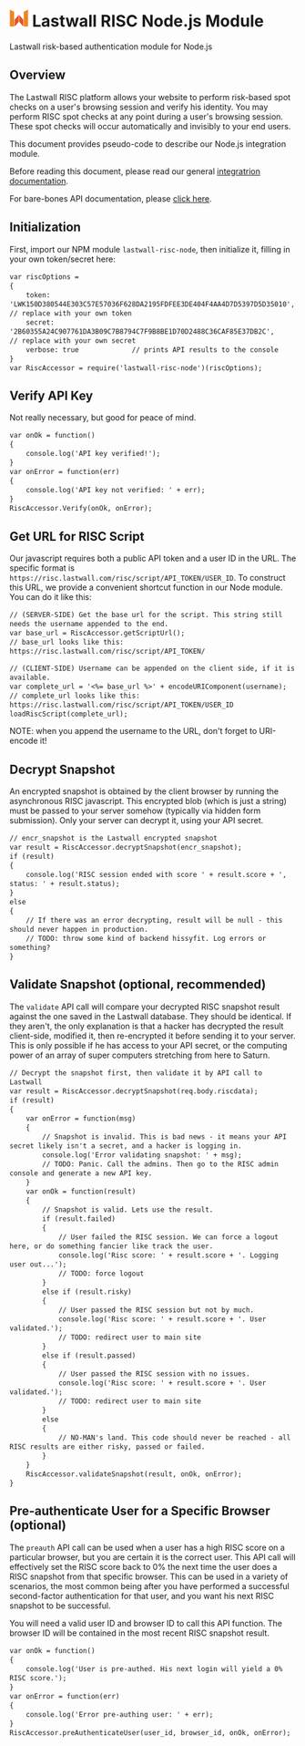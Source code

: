 # ![Lastwall Logo](logo.png) Lastwall RISC Node.js Module

Lastwall risk-based authentication module for Node.js

## Overview

The Lastwall RISC platform allows your website to perform risk-based spot checks on a user's browsing session and verify his identity. You may perform RISC spot checks at any point during a user's browsing session. These spot checks will occur automatically and invisibly to your end users.

This document provides pseudo-code to describe our Node.js integration module.

Before reading this document, please read our general [integratrion documentation](Integration.md).

For bare-bones API documentation, please [click here](API.md).


## Initialization

First, import our NPM module `lastwall-risc-node`, then initialize it, filling in your own token/secret here:

```
var riscOptions =
{
    token: 'LWK150D380544E303C57E57036F628DA2195FDFEE3DE404F4AA4D7D5397D5D35010',  // replace with your own token
    secret: '2B60355A24C907761DA3B09C7B8794C7F9B8BE1D70D2488C36CAF85E37DB2C',     // replace with your own secret
    verbose: true             // prints API results to the console
}
var RiscAccessor = require('lastwall-risc-node')(riscOptions);
```


## Verify API Key

Not really necessary, but good for peace of mind.

```
var onOk = function()
{
    console.log('API key verified!');
}
var onError = function(err)
{
    console.log('API key not verified: ' + err);
}
RiscAccessor.Verify(onOk, onError);
```


## Get URL for RISC Script

Our javascript requires both a public API token and a user ID in the URL. The specific format is `https://risc.lastwall.com/risc/script/API_TOKEN/USER_ID`. To construct this URL, we provide a convenient shortcut function in our Node module. You can do it like this:

```
// (SERVER-SIDE) Get the base url for the script. This string still needs the username appended to the end.
var base_url = RiscAccessor.getScriptUrl();
// base_url looks like this: https://risc.lastwall.com/risc/script/API_TOKEN/
```

```
// (CLIENT-SIDE) Username can be appended on the client side, if it is available.
var complete_url = '<%= base_url %>' + encodeURIComponent(username);
// complete_url looks like this: https://risc.lastwall.com/risc/script/API_TOKEN/USER_ID
loadRiscScript(complete_url);
```

NOTE: when you append the username to the URL, don't forget to URI-encode it!


## Decrypt Snapshot

An encrypted snapshot is obtained by the client browser by running the asynchronous RISC javascript. This encrypted blob (which is just a string) must be passed to your server somehow (typically via hidden form submission). Only your server can decrypt it, using your API secret.

```
// encr_snapshot is the Lastwall encrypted snapshot
var result = RiscAccessor.decryptSnapshot(encr_snapshot);
if (result)
{
    console.log('RISC session ended with score ' + result.score + ', status: ' + result.status);
}
else
{
    // If there was an error decrypting, result will be null - this should never happen in production.
    // TODO: throw some kind of backend hissyfit. Log errors or something?
}
```


## Validate Snapshot (optional, recommended)

The `validate` API call will compare your decrypted RISC snapshot result against the one saved in the Lastwall database. They should be identical. If they aren't, the only explanation is that a hacker has decrypted the result client-side, modified it, then re-encrypted it before sending it to your server. This is only possible if he has access to your API secret, or the computing power of an array of super computers stretching from here to Saturn.

```
// Decrypt the snapshot first, then validate it by API call to Lastwall
var result = RiscAccessor.decryptSnapshot(req.body.riscdata);
if (result)
{
    var onError = function(msg)
    {
        // Snapshot is invalid. This is bad news - it means your API secret likely isn't a secret, and a hacker is logging in.
        console.log('Error validating snapshot: ' + msg);
        // TODO: Panic. Call the admins. Then go to the RISC admin console and generate a new API key.
    }
    var onOk = function(result)
    {
        // Snapshot is valid. Lets use the result.
        if (result.failed)
        {
            // User failed the RISC session. We can force a logout here, or do something fancier like track the user.
            console.log('Risc score: ' + result.score + '. Logging user out...');
            // TODO: force logout
        }
        else if (result.risky)
        {
            // User passed the RISC session but not by much.
            console.log('Risc score: ' + result.score + '. User validated.');
            // TODO: redirect user to main site
        }
        else if (result.passed)
        {
            // User passed the RISC session with no issues.
            console.log('Risc score: ' + result.score + '. User validated.');
            // TODO: redirect user to main site
        }
        else
        {
            // NO-MAN's land. This code should never be reached - all RISC results are either risky, passed or failed.
        }
    }
    RiscAccessor.validateSnapshot(result, onOk, onError);
}
```


## Pre-authenticate User for a Specific Browser (optional)

The `preauth` API call can be used when a user has a high RISC score on a particular browser, but you are certain it is the correct user. This API call will effectively set the RISC score back to 0% the next time the user does a RISC snapshot from that specific browser. This can be used in a variety of scenarios, the most common being after you have performed a successful second-factor authentication for that user, and you want his next RISC snapshot to be successful.

You will need a valid user ID and browser ID to call this API function. The browser ID will be contained in the most recent RISC snapshot result.

```
var onOk = function()
{
    console.log('User is pre-authed. His next login will yield a 0% RISC score.');
}
var onError = function(err)
{
    console.log('Error pre-authing user: ' + err);
}
RiscAccessor.preAuthenticateUser(user_id, browser_id, onOk, onError);
```
